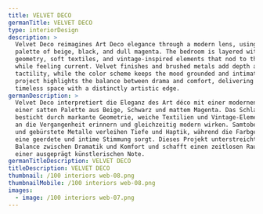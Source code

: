 ```yaml
---
title: VELVET DECO
germanTitle: VELVET DECO
type: interiorDesign
description: >
  Velvet Deco reimagines Art Deco elegance through a modern lens, using a rich
  palette of beige, black, and dull magenta. The bedroom is layered with bold
  geometry, soft textiles, and vintage-inspired elements that nod to the past
  while feeling current. Velvet finishes and brushed metals add depth and
  tactility, while the color scheme keeps the mood grounded and intimate. This
  project highlights the balance between drama and comfort, delivering a
  timeless space with a distinctly artistic edge.
germanDescription: >
  Velvet Deco interpretiert die Eleganz des Art déco mit einer modernen Note und
  einer satten Palette aus Beige, Schwarz und mattem Magenta. Das Schlafzimmer
  besticht durch markante Geometrie, weiche Textilien und Vintage-Elemente, die
  an die Vergangenheit erinnern und gleichzeitig modern wirken. Samtoberflächen
  und gebürstete Metalle verleihen Tiefe und Haptik, während die Farbgebung für
  eine geerdete und intime Stimmung sorgt. Dieses Projekt unterstreicht die
  Balance zwischen Dramatik und Komfort und schafft einen zeitlosen Raum mit
  einer ausgeprägt künstlerischen Note.
germanTitleDescription: VELVET DECO
titleDescription: VELVET DECO
thumbnail: /100 interiors web-08.png
thumbnailMobile: /100 interiors web-08.png
images:
  - image: /100 interiors web-07.png
---
```


